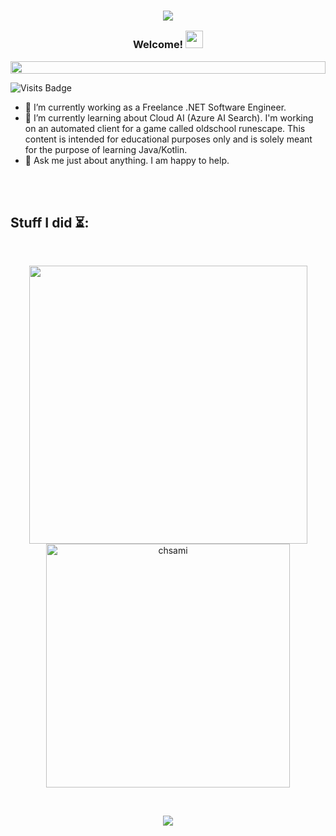 <!--<img align="right" src="https://spotify-github-profile.vercel.app/api/view?uid=0yze7yareh19u7dy1kjabm97m&cover_image=true&theme=default&bar_color_cover=true" width="200"/>
-->
<h3 align="center">

![](https://capsule-render.vercel.app/api?type=waving&color=gradient&height=100&section=header)



  Welcome!
  <img src="https://media.giphy.com/media/hvRJCLFzcasrR4ia7z/giphy.gif" width="28">
</h3>

<img src="https://i.imgur.com/dBaSKWF.gif" height="20" width="100%">

![Visits Badge](https://badges.pufler.dev/visits/chsami/chsami?style=for-the-badge)

<p>


- 🔭 I’m currently working as a Freelance .NET Software Engineer.
- 🌱 I’m currently learning about Cloud AI (Azure AI Search).  I'm working on an automated client for a game called oldschool runescape. This content is intended for educational purposes only and is solely meant for the purpose of learning Java/Kotlin.
- 💬 Ask me just about anything. I am happy to help.

<br/>
<br/>
</p>

## Stuff I did ⏳:
</br>
<p align="center"> 
  <img src="https://github-readme-stats-sigma-five.vercel.app/api?username=chsami&show_icons=true&theme=tokyonight&count_private=true" width="445" />
  <img src="https://github-readme-stats-sigma-five.vercel.app/api/top-langs/?username=chsami&hide=TeX,OpenEdge%20ABL&layout=compact&show_icons=true&theme=tokyonight&count_private=true" alt="chsami" width="390"/>
  

</p>
<br/>

<p align="center"> 
  <img src="https://github-readme-streak-stats.herokuapp.com/?user=chsami&theme=blue-green" />

</p>

<!-- <p align="center"> 
   <img src= "https://github-profile-trophy.vercel.app/?username=chsami&theme=onedark" />
</p> -->

<!-- <br/> -->




